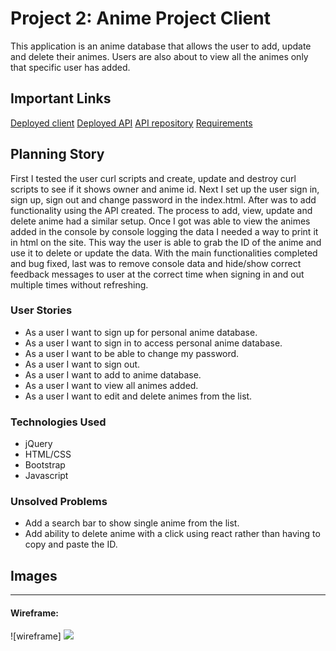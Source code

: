 # Project 2: Anime Project Client

This application is an anime database that allows the user to add, update and delete their animes. Users are also about to view all the animes only that specific user has added.

## Important Links
<a href="https://dhdonaldha1.github.io/project-2-client/">Deployed client</a>
<a href="https://intense-hamlet-48353.herokuapp.com/">Deployed API</a>
<a href="https://github.com/dhdonaldha1/project-2-api">API repository</a>
<a href="https://git.generalassemb.ly/ga-wdi-boston/full-stack-project/blob/master/requirements.md">Requirements</a>

## Planning Story
First I tested the user curl scripts and create, update and destroy curl scripts to see if it shows owner and anime id. Next I set up the user sign in, sign up, sign out and change password in the index.html. After was to add functionality using the API created. The process to add, view, update and delete anime had a similar setup.  Once I got was able to view the animes added in the console by console logging the data I needed a way to print it in html on the site. This way the user is able to grab the ID of the anime and use it to delete or update the data. With the main functionalities completed and bug fixed, last was to remove console data and hide/show correct feedback messages to user at the correct time when signing in and out multiple times without refreshing.   

### User Stories

- As a user I want to sign up for personal anime database.
- As a user I want to sign in to access personal anime database.
- As a user I want to be able to change my password.
- As a user I want to sign out.
- As a user I want to add to anime database.
- As a user I want to view all animes added.
- As a user I want to edit and delete animes from the list.

### Technologies Used

- jQuery
- HTML/CSS
- Bootstrap
- Javascript


### Unsolved Problems

- Add a search bar to show single anime from the list.
- Add ability to delete anime with a click using react rather than having to copy and paste the ID.

## Images

---

#### Wireframe:
![wireframe]
<img src="https://i.imgur.com/pibdRun.jpg">
